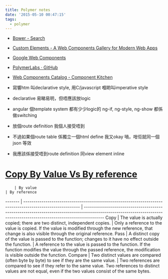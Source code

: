 ```yaml
---
title: Polymer notes
date: '2015-05-10 00:47:15'
tags:
  - polymer
---
```


- [Bower - Search][&1]
- [Custom Elements - A Web Components Gallery for Modern Web Apps][&2]
- [Google Web Components][&3]
- [PolymerLabs · GitHub][&4]
- [Web Components Catalog - Component Kitchen][&5]

- 寫響htm 叫declarative style, 用C/javascript 嗰啲叫imperative style
- declarative 易睇易明，但唔應該放logic
- angular 個template system 都有少少logic的 ng-if, ng-style, ng-show 都係做switching
- 放個route definition 我個人接受唔到
- 不過如果個route table 係獨立一個html define 我又okay 喎，咁佢就同一個json 等效
- 我應該係接受唔到route definition 同view element inline

# [Copy By Value Vs By reference][&6]

        | By value                                                                                                   | By reference
------- | ---------------------------------------------------------------------------------------------------------- | ----------------------------------------------------------------------------------------------------------------------------------------------------------------------
Copy    | The value is actually copied; there are two distinct, independent copies.                                  | Only a reference to the value is copied. If the value is modified through the new reference, that change is also visible through the original reference.
Pass    | A distinct copy of the value is passed to the function; changes to it have no effect outside the function. | A reference to the value is passed to the function. If the function modifies the value through the passed reference, the modification is visible outside the function.
Compare | Two distinct values are compared (often byte by byte) to see if they are the same value.                   | Two references are compared to see if they refer to the same value. Two references to distinct values are not equal, even if the two values consist of the same bytes.


[&1]: http://bower.io/search/?q=web-components
[&2]: http://customelements.io/
[&3]: http://googlewebcomponents.github.io/
[&4]: https://github.com/PolymerLabs
[&5]: http://component.kitchen/
[&6]: http://docstore.mik.ua/orelly/webprog/jscript/ch11_02.htm#jscript4-CHP-11-TABLE-2
